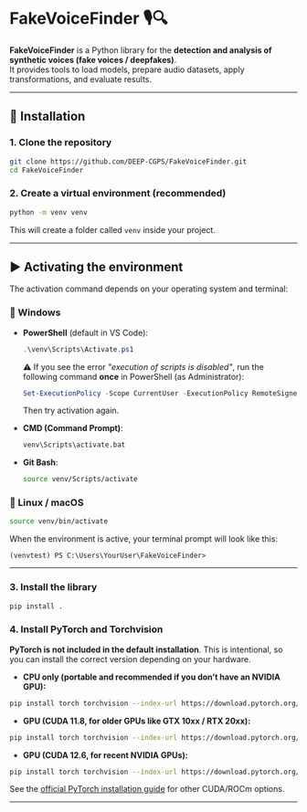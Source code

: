 # FakeVoiceFinder 🎙️🔍

**FakeVoiceFinder** is a Python library for the **detection and analysis of synthetic voices (fake voices / deepfakes)**.  
It provides tools to load models, prepare audio datasets, apply transformations, and evaluate results.

---

## 🚀 Installation

### 1. Clone the repository
```bash
git clone https://github.com/DEEP-CGPS/FakeVoiceFinder.git
cd FakeVoiceFinder
```

### 2. Create a virtual environment (recommended)
```bash
python -m venv venv
```

This will create a folder called `venv` inside your project.

---

## ▶️ Activating the environment

The activation command depends on your operating system and terminal:

### 🔹 Windows

- **PowerShell** (default in VS Code):
  ```powershell
  .\venv\Scripts\Activate.ps1
  ```
  ⚠️ If you see the error *"execution of scripts is disabled"*, run the following command **once** in PowerShell (as Administrator):
  ```powershell
  Set-ExecutionPolicy -Scope CurrentUser -ExecutionPolicy RemoteSigned
  ```
  Then try activation again.

- **CMD (Command Prompt)**:
  ```cmd
  venv\Scripts\activate.bat
  ```

- **Git Bash**:
  ```bash
  source venv/Scripts/activate
  ```

### 🔹 Linux / macOS
```bash
source venv/bin/activate
```

When the environment is active, your terminal prompt will look like this:
```
(venvtest) PS C:\Users\YourUser\FakeVoiceFinder>
```

---

### 3. Install the library
```bash
pip install .
```

### 4. Install PyTorch and Torchvision
**PyTorch is not included in the default installation**. This is intentional, so you can install the correct version depending on your hardware.

- **CPU only (portable and recommended if you don’t have an NVIDIA GPU):**
```bash
pip install torch torchvision --index-url https://download.pytorch.org/whl/cpu
```

- **GPU (CUDA 11.8, for older GPUs like GTX 10xx / RTX 20xx):**
```bash
pip install torch torchvision --index-url https://download.pytorch.org/whl/cu118
```

- **GPU (CUDA 12.6, for recent NVIDIA GPUs):**
```bash
pip install torch torchvision --index-url https://download.pytorch.org/whl/cu126
```

See the [official PyTorch installation guide](https://pytorch.org/get-started/locally/) for other CUDA/ROCm options.

---